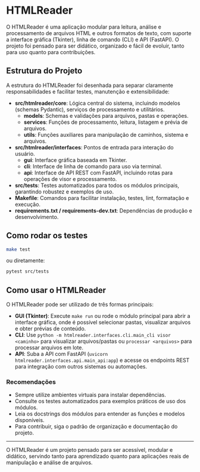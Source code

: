 # HTMLReader

O HTMLReader é uma aplicação modular para leitura, análise e processamento de arquivos HTML e outros formatos de texto, com suporte a interface gráfica (Tkinter), linha de comando (CLI) e API (FastAPI). O projeto foi pensado para ser didático, organizado e fácil de evoluir, tanto para uso quanto para contribuições.

## Estrutura do Projeto

A estrutura do HTMLReader foi desenhada para separar claramente responsabilidades e facilitar testes, manutenção e extensibilidade:

- **src/htmlreader/core**: Lógica central do sistema, incluindo modelos (schemas Pydantic), serviços de processamento e utilitários.
  - **models**: Schemas e validações para arquivos, pastas e operações.
  - **services**: Funções de processamento, leitura, listagem e prévia de arquivos.
  - **utils**: Funções auxiliares para manipulação de caminhos, sistema e arquivos.
- **src/htmlreader/interfaces**: Pontos de entrada para interação do usuário.
  - **gui**: Interface gráfica baseada em Tkinter.
  - **cli**: Interface de linha de comando para uso via terminal.
  - **api**: Interface de API REST com FastAPI, incluindo rotas para operações de visor e processamento.
- **src/tests**: Testes automatizados para todos os módulos principais, garantindo robustez e exemplos de uso.
- **Makefile**: Comandos para facilitar instalação, testes, lint, formatação e execução.
- **requirements.txt / requirements-dev.txt**: Dependências de produção e desenvolvimento.

## Como rodar os testes

```bash
make test
```

ou diretamente:

```bash
pytest src/tests
```

## Como usar o HTMLReader

O HTMLReader pode ser utilizado de três formas principais:

- **GUI (Tkinter)**: Execute `make run` ou rode o módulo principal para abrir a interface gráfica, onde é possível selecionar pastas, visualizar arquivos e obter prévias de conteúdo.
- **CLI**: Use `python -m htmlreader.interfaces.cli.main_cli visor <caminho>` para visualizar arquivos/pastas ou `processar <arquivos>` para processar arquivos em lote.
- **API**: Suba a API com FastAPI (`uvicorn htmlreader.interfaces.api.main_api:app`) e acesse os endpoints REST para integração com outros sistemas ou automações.

### Recomendações

- Sempre utilize ambientes virtuais para instalar dependências.
- Consulte os testes automatizados para exemplos práticos de uso dos módulos.
- Leia os docstrings dos módulos para entender as funções e modelos disponíveis.
- Para contribuir, siga o padrão de organização e documentação do projeto.

---

O HTMLReader é um projeto pensado para ser acessível, modular e didático, servindo tanto para aprendizado quanto para aplicações reais de manipulação e análise de arquivos.
